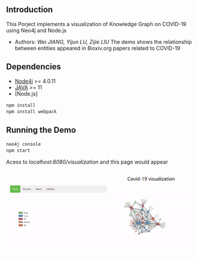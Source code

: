 
## Introduction 
This Porject implements a visualization of Knowledge Graph on COVID-19 using Neo4j and Node.js 
* Authors: *Wei JIANG, Yijun LU, Zijie LIU*
The demo shows the relationship between entities appeared in Bioxiv.org papers related to COVID-19

## Dependencies
* [Node4j](https://https://neo4j.com/) >= 4.0.11
* [JAVA](https://www.java.com) >= 11
* [Node.js]

```sh
npm install
npm install webpack
```

## Running the Demo
```sh
neo4j console
npm start
```
Acess to *localhost:8080/visualization* and this page would appear 


<img src="demo.gif" width="600">







